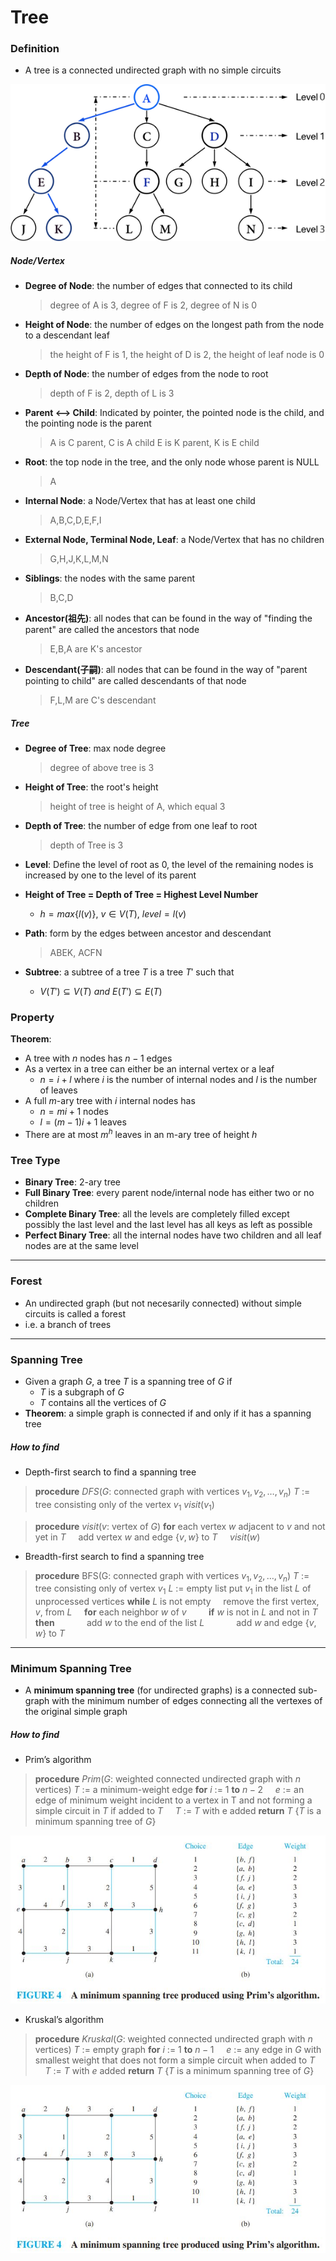 # Tree

### Definition

* A tree is a connected undirected graph with no simple circuits

![tree-example.png](/pic/tree_note_pic/tree_note_example.png)

##### Node/Vertex

* **Degree of Node**: the number of edges that connected to its child
	> degree of A is 3, degree of F is 2, degree of N is 0
* **Height of Node**: the number of edges on the longest path from the node to a descendant leaf
	> the height of F is 1, the height of D is 2, the height of leaf node is 0
* **Depth of Node**: the number of edges from the node to root
	> depth of F is 2, depth of L is 3
* **Parent <--> Child**: Indicated by pointer, the pointed node is the child, and the pointing node is the parent
	> A is C parent, C is A child
	> E is K parent, K is E child
* **Root**: the top node in the tree, and the only node whose parent is NULL
	> A
* **Internal Node**: a Node/Vertex that has at least one child
	> A,B,C,D,E,F,I
* **External Node, Terminal Node, Leaf**: a Node/Vertex that has no children
	> G,H,J,K,L,M,N
* **Siblings**: the nodes with the same parent
	> B,C,D
* **Ancestor(祖先)**: all nodes that can be found in the way of "finding the parent" are called the ancestors that node
	> E,B,A are K's ancestor
* **Descendant(子嗣)**: all nodes that can be found in the way of "parent pointing to child" are called descendants of that node
	> F,L,M are C's descendant

##### Tree

* **Degree of Tree**: max node degree
	> degree of above tree is 3
* **Height of Tree**: the root's height
	> height of tree is height of A, which equal 3
* **Depth of Tree**: the number of edge from one leaf to root
	> depth of Tree is 3
* **Level**: Define the level of root as 0, the level of the remaining nodes is increased by one to the level of its parent
* **Height of Tree = Depth of Tree = Highest Level Number**
	
	* $h = max\{ l(v) \},\ v \in V(T),\ level=l(v)$
* **Path**: form by the edges between ancestor and descendant
	> ABEK, ACFN
* **Subtree**: a subtree of a tree $T$ is a tree $T'$ such that
	* $V(T') \subseteq V(T)\ and\ E(T') \subseteq E(T)$

### Property

**Theorem**:

* A tree with $n$ nodes has $n−1$ edges
* As a vertex in a tree can either be an internal vertex or a leaf
	* $n = i + l$ where $i$ is the number of internal nodes and $l$ is the number of leaves
* A full $m$-ary tree with $i$ internal nodes has
	* $n=mi+1$ nodes
	* $l=(m-1)i+1$ leaves
* There are at most $m^h$ leaves in an m-ary tree of height $h$

### Tree Type

* **Binary Tree**: 2-ary tree
* **Full Binary Tree**: every parent node/internal node has either two or no children
* **Complete Binary Tree**: all the levels are completely filled except possibly the last level and the last level has all keys as left as possible
* **Perfect Binary Tree**: all the internal nodes have two children and all leaf nodes are at the same level

---

### Forest

* An undirected graph (but not necesarily connected) without simple circuits is called a forest
* i.e. a branch of trees

---

### Spanning Tree

* Given a graph $G$, a tree $T$ is a spanning tree of $G$ if
	* $T$ is a subgraph of $G$
	* $T$ contains all the vertices of $G$
* **Theorem**: a simple graph is connected if and only if it has a spanning tree

##### How to find

* Depth-first search to find a spanning tree

> **procedure** $DFS$($G$: connected graph with vertices $v_1, v_2,…, v_n$)
> $T$ := tree consisting only of the vertex $v_1$
> $visit$($v_1$)

> **procedure** $visit$($v$: vertex of $G$)
> **for** each vertex $w$ adjacent to $v$ and not yet in $T$
> &nbsp;&nbsp;&nbsp;&nbsp;add vertex $w$ and edge {$v, w$} to $T$
> &nbsp;&nbsp;&nbsp;&nbsp;$visit$($w$)

* Breadth-first search to find a spanning tree

> **procedure** BFS(G: connected graph with vertices $v_1, v_2,…, v_n$)
> $T$ := tree consisting only of vertex $v_1$
> $L$ := empty list
> put $v_1$ in the list $L$ of unprocessed vertices
> **while** $L$ is not empty
> &nbsp;&nbsp;&nbsp;&nbsp;remove the first vertex, $v$, from $L$
> &nbsp;&nbsp;&nbsp;&nbsp;**for** each neighbor $w$ of $v$
> &nbsp;&nbsp;&nbsp;&nbsp;&nbsp;&nbsp;&nbsp;&nbsp;**if** $w$ is not in $L$ and not in $T$ **then**
> &nbsp;&nbsp;&nbsp;&nbsp;&nbsp;&nbsp;&nbsp;&nbsp;&nbsp;&nbsp;&nbsp;&nbsp;add $w$ to the end of the list $L$
> &nbsp;&nbsp;&nbsp;&nbsp;&nbsp;&nbsp;&nbsp;&nbsp;&nbsp;&nbsp;&nbsp;&nbsp;add $w$ and edge {$v, w$} to $T$

---

### Minimum Spanning Tree

* A **minimum spanning tree** (for undirected graphs) is a connected sub-graph with the minimum number of edges connecting all the vertexes of the original simple graph

##### How to find
* Prim’s algorithm

> **procedure** $Prim$($G$: weighted connected undirected graph with $n$ vertices)
> $T$ := a minimum-weight edge
> **for** $i$ := $1$ **to** $n − 2$
> &nbsp;&nbsp;&nbsp;&nbsp;$e$ := an edge of minimum weight incident to a vertex in T and not forming a simple circuit in $T$ if added to $T$
> &nbsp;&nbsp;&nbsp;&nbsp;$T$ := $T$ with e added
> **return** $T$ {$T$ is a minimum spanning tree of $G$}

![prim.JPG](/pic/tree_note_pic/tree_note_prim.jpg)

* Kruskal’s algorithm

> **procedure** $Kruskal$($G$: weighted connected undirected graph with $n$ vertices)
> $T$ := empty graph
> **for** $i$ := $1$ **to** $n − 1$
> &nbsp;&nbsp;&nbsp;&nbsp;$e$ := any edge in $G$ with smallest weight that does not form a simple circuit when added to $T$
> &nbsp;&nbsp;&nbsp;&nbsp;$T$ := $T$ with $e$ added
> **return** $T$ {$T$ is a minimum spanning tree of $G$}

![kruskal.JPG](/pic/tree_note_pic/tree_note_prim.jpg)
